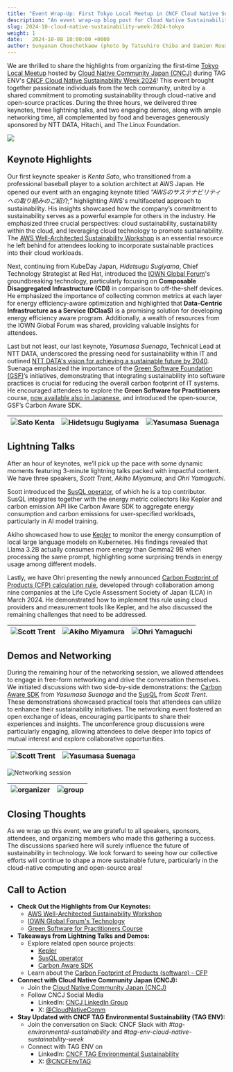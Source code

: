 ```yaml
---
title: "Event Wrap-Up: First Tokyo Local Meetup in CNCF Cloud Native Sustainability Week 2024"
description: "An event wrap-up blog post for Cloud Native Sustainability Week 2024 - Local Meetup Tokyo."
slug: 2024-10-cloud-native-sustainability-week-2024-tokyo
weight: 1
date:   2024-10-08 10:00:00 +0000
author: Sunyanan Choochotkaew (photo by Tatsuhiro Chiba and Damien Roux)
---
```


We are thrilled to share the highlights from organizing the first-time [Tokyo Local Meetup](https://community.cncf.io/events/details/cncf-cloud-native-community-japan-presents-cncf-cloud-native-sustainability-week-2024-local-meetup-tokyo/) hosted by [Cloud Native Community Japan (CNCJ)](https://community.cncf.io/cloud-native-community-japan/) during TAG ENV's [CNCF Cloud Native Sustainability Week 2024](https://tag-env-sustainability.cncf.io/events/cloud-native-sustainability-week/)! This event brought together passionate individuals from the tech community, united by a shared commitment to promoting sustainability through cloud-native and open-source practices. During the three hours, we delivered three keynotes, three lightning talks, and two engaging demos, along with ample networking time, all complemented by food and beverages generously sponsored by NTT DATA, Hitachi, and The Linux Foundation.

<p class="mt-10 mb-10"><img src="/images/blogs/2024-10-cloud-native-sutainability-week-tokyo/groupphoto.jpg"></p>

## Keynote Highlights

Our first keynote speaker is *Kenta Sato*, who transitioned from a professional baseball player to a solution architect at AWS Japan. He opened our event with an engaging keynote titled *“AWSのサステナビリティへの取り組みのご紹介,”* highlighting AWS's multifaceted approach to sustainability. His insights showcased how the company’s commitment to sustainability serves as a powerful example for others in the industry. He emphasized three crucial perspectives: cloud sustainability, sustainability within the cloud, and leveraging cloud technology to promote sustainability. The [AWS Well-Architected Sustainability Workshop](https://catalog.workshops.aws/well-architected-sustainability/en-US) is an essential resource he left behind for attendees looking to incorporate sustainable practices into their cloud workloads.

Next, continuing from KubeDay Japan, *Hidetsugu Sugiyama*, Chief Technology Strategist at Red Hat, introduced the [IOWN Global Forum](https://www.linuxfoundation.jp/press-release/2023/06/linux-foundation-and-iown-global-forum-to-collaborate-for-future-smart-connected-world/)'s groundbreaking technology, particularly focusing on **Composable Disaggregated Infrastructure (CDI)** in comparison to off-the-shelf devices. He emphasized the importance of collecting common metrics at each layer for energy efficiency-aware optimization and highlighted that **Data-Centric Infrastructure as a Service (DCIaaS)** is a promising solution for developing energy efficiency aware program. Additionally, a wealth of resources from the IOWN Global Forum was shared, providing valuable insights for attendees.

Last but not least, our last keynote, *Yasumasa Suenaga*, Technical Lead at NTT DATA, underscored the pressing need for sustainability within IT and outlined [NTT DATA's vision for achieving a sustainable future by 2040](https://www.nttdata.com/global/en/news/press-release/2023/june/ntt-data-formulates-new-vision-for-net-zero-ghg-emmissions-by-2040). Suenaga emphasized the importance of the [Green Software Foundation (GSF)](https://greensoftware.foundation)’s initiatives, demonstrating that integrating sustainability into software practices is crucial for reducing the overall carbon footprint of IT systems. He encouraged attendees to explore the **Green Software for Practitioners** course, [now available also in Japanese](https://training.linuxfoundation.org/ja/training/green-software-for-practitioners-lfc131-jp/), and introduced the open-source, GSF’s Carbon Aware SDK.

![Sato Kenta](/images/blogs/2024-10-cloud-native-sutainability-week-tokyo/keynote1.jpg) | ![Hidetsugu Sugiyama](/images/blogs/2024-10-cloud-native-sutainability-week-tokyo/keynote2.jpg) | ![Yasumasa Suenaga](/images/blogs/2024-10-cloud-native-sutainability-week-tokyo/keynote3.jpg) |
|---|---|---|

## Lightning Talks 
After an hour of keynotes, we’ll pick up the pace with some dynamic moments featuring 3-minute lightning talks packed with impactful content. We have three speakers, *Scott Trent*, *Akiho Miyamura*, and *Ohri Yamaguchi*. 

Scott introduced the [SusQL operator](https://github.com/sustainable-computing-io/susql-operator/tree/main), of which he is a top contributor. SusQL integrates together with the energy metric collectors like Kepler and carbon emission API like Carbon Aware SDK to aggregate energy consumption and carbon emissions for user-specified workloads, particularly in AI model training. 

Akiho showcased how to use [Kepler](https://github.com/sustainable-computing-io/kepler) to monitor the energy consumption of local large language models on Kubernetes. His findings revealed that Llama 3.2B actually consumes more energy than Gemma2 9B when processing the same prompt, highlighting some surprising trends in energy usage among different models. 

Lastly, we have Ohri presenting the newly announced [Carbon Footprint of Products (CFP) calculation rule](https://www.kankyouclub.or.jp/activity/doc/CFPCalculationRule_v1.1.pdf), developed through collaboration among nine companies at the Life Cycle Assessment Society of Japan (LCA) in March 2024. He demonstrated how to implement this rule using cloud providers and measurement tools like Kepler, and he also discussed the remaining challenges that need to be addressed.

![Scott Trent](/images/blogs/2024-10-cloud-native-sutainability-week-tokyo/lt1.jpg) | ![Akiho Miyamura](/images/blogs/2024-10-cloud-native-sutainability-week-tokyo/lt2.jpg) | ![Ohri Yamaguchi](/images/blogs/2024-10-cloud-native-sutainability-week-tokyo/lt3.jpg) |
|---|---|---|

## Demos and Networking
During the remaining hour of the networking session, we allowed attendees to engage in free-form networking and drive the conversation themselves. We initiated discussions with two side-by-side demonstrations: the [Carbon Aware SDK](https://carbon-aware-sdk.greensoftware.foundation) from *Yasumasa Suenaga* and the [SusQL](https://github.com/sustainable-computing-io/susql-operator/tree/main) from *Scott Trent*. These demonstrations showcased practical tools that attendees can utilize to enhance their sustainability initiatives.
The networking event fostered an open exchange of ideas, encouraging participants to share their experiences and insights. The unconference group discussions were particularly engaging, allowing attendees to delve deeper into topics of mutual interest and explore collaborative opportunities.

![Scott Trent](/images/blogs/2024-10-cloud-native-sutainability-week-tokyo/demo1.jpg) | ![Yasumasa Suenaga](/images/blogs/2024-10-cloud-native-sutainability-week-tokyo/demo2.jpg) |
|---|---

<p class="mt-10 mb-10 ml-10 mr-10"><img src="/images/blogs/2024-10-cloud-native-sutainability-week-tokyo/networking1.jpg" alt="Networking session"></p>

![organizer](/images/blogs/2024-10-cloud-native-sutainability-week-tokyo/networking2.jpg) | ![group](/images/blogs/2024-10-cloud-native-sutainability-week-tokyo/networking3.jpg) |
|---|---

## Closing Thoughts
As we wrap up this event, we are grateful to all speakers, sponsors, attendees, and organizing members who made this gathering a success. The discussions sparked here will surely influence the future of sustainability in technology. We look forward to seeing how our collective efforts will continue to shape a more sustainable future, particularly in the cloud-native computing and open-source area!

## Call to Action
* **Check Out the Highlights from Our Keynotes:**
  * [AWS Well-Architected Sustainability Workshop](https://catalog.workshops.aws/well-architected-sustainability/en-US)
  * [IOWN Global Forum's Technology](https://iowngf.org/technology/)
  * [Green Software for Practitioners Course](https://training.linuxfoundation.org/ja/training/green-software-for-practitioners-lfc131)
* **Takeaways from Lightning Talks and Demos:**
  * Explore related open source projects:
    * [Kepler](https://github.com/sustainable-computing-io/kepler)
    * [SusQL operator](https://github.com/sustainable-computing-io/susql-operator/tree/main)
    * [Carbon Aware SDK](https://carbon-aware-sdk.greensoftware.foundation)
  * Learn about the [Carbon Footprint of Products (software) - CFP](https://www.kankyouclub.or.jp/activity/doc/CFPCalculationRule_v1.1.pdf)
* **Connect with Cloud Native Community Japan (CNCJ):**
  * Join the [Cloud Native Community Japan (CNCJ)](https://community.cncf.io/cloud-native-community-japan/)
  * Follow CNCJ Social Media
    * LinkedIn: [CNCJ LinkedIn Group](https://www.linkedin.com/groups/14517684/)
    * X: [@CloudNativeComm](https://x.com/CloudNativeComm)
* **Stay Updated with CNCF TAG Environmental Sustainability (TAG ENV):**
  * Join the conversation on Slack: CNCF Slack with *#tag-environmental-sustainability* and *#tag-env-cloud-native-sustainability-week*
  * Connect with TAG ENV on 
    * LinkedIn: [CNCF TAG Environmental Sustainability](https://www.linkedin.com/company/cncf-tag-environmental-sustainability/)
    * X: [@CNCFEnvTAG](https://x.com/CNCFEnvTAG)
